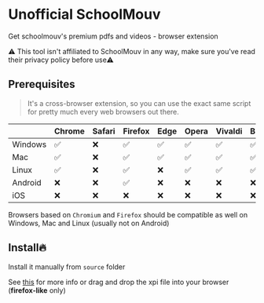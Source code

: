 # Unofficial SchoolMouv
Get schoolmouv's premium pdfs and videos - browser extension

⚠️ This tool isn't affiliated to SchoolMouv in any way, make sure you've read their privacy policy before use⚠️

## Prerequisites
>It's a cross-browser extension, so you can use the exact same script for pretty much every web browsers out there.

|         | Chrome | Safari | Firefox | Edge | Opera | Vivaldi | Brave | Tor | Yandex | Chromium | Kiwi | Qwant | Ghostery |
| ------- | ------ | ------ | ------- | ---- | ----- | ------- | ----- | --- | ------ | -------- | ---- | ----- | -------- |
| Windows | ✅    | ❌     | ✅     | ✅   | ✅   | ✅      | ✅    | ✅ | ✅    | ✅       | ❌   | ❌   | ❌       |
| Mac     | ✅    | ❌     | ✅     | ✅   | ✅   | ✅      | ✅    | ✅ | ❌    | ✅       | ❌   | ❌   | ❌       |
| Linux   | ✅    | ❌     | ✅     | ❌   | ✅   | ✅      | ✅    | ✅ | ✅    | ✅       | ❌   | ❌   | ❌       |
| Android | ❌    | ❌     | ✅     | ❌   | ❌   | ❌      | ❌    | ✅ | ✅    | ❌       | ✅   | ✅   | ✅       |
| iOS     | ❌    | ❌     | ❌     | ❌   | ❌   | ❌      | ❌    | ❌ | ❌    | ❌       | ❌   | ❌   | ❌       |

Browsers based on `Chromium` and `Firefox` should be compatible as well on Windows, Mac and Linux (usually not on Android)

## Install🔥
Install it manually from `source` folder

See [this](https://developer.chrome.com/extensions/getstarted) for more info or
drag and drop the xpi file into your browser (**firefox-like** only)
